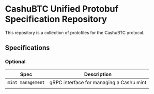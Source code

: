 # CashuBTC Unified Protobuf Specification Repository

This repository is a collection of protofiles for the CashuBTC protocol.

## Specifications

### Optional

| Spec    | Description             |
| -------- | ----------------------- |
| `mint_management` | gRPC interface for managing a Cashu mint|
| | |